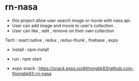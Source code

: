 # rn-nasa

- this project allow user search image or movie with nasa api. 
- User can add image and movie to user's collection .
- User can like , edit , remove on their own collection 

Tech : react native , redux , redux-thunk , firebase , expo

- install : npm install
- run : npm start

- expo snack : https://snack.expo.io/@thongbk83/github.com-thongbk83-rn-nasa
